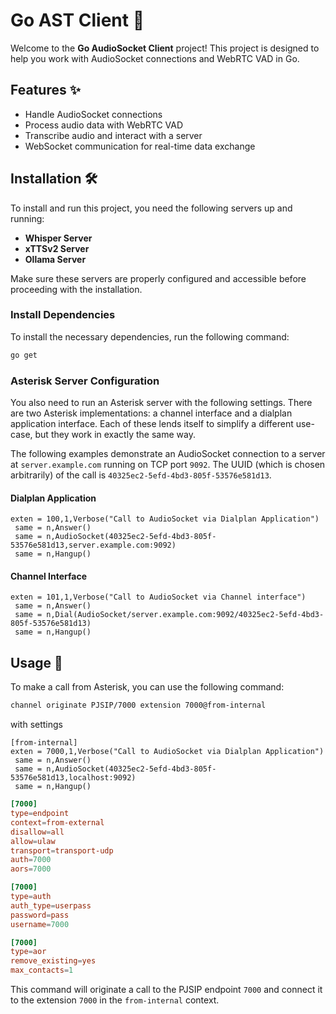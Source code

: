 # Go AST Client 📜
Welcome to the **Go AudioSocket Client** project! This project is designed to help you work with AudioSocket connections and WebRTC VAD in Go.

## Features ✨

- Handle AudioSocket connections
- Process audio data with WebRTC VAD
- Transcribe audio and interact with a server
- WebSocket communication for real-time data exchange

## Installation 🛠️

To install and run this project, you need the following servers up and running:

- **Whisper Server**
- **xTTSv2 Server**
- **Ollama Server**

Make sure these servers are properly configured and accessible before proceeding with the installation.

### Install Dependencies

To install the necessary dependencies, run the following command:

```sh
go get
```

### Asterisk Server Configuration

You also need to run an Asterisk server with the following settings. There are two Asterisk implementations: a channel interface and a dialplan application interface. Each of these lends itself to simplify a different use-case, but they work in exactly the same way.

The following examples demonstrate an AudioSocket connection to a server at `server.example.com` running on TCP port `9092`. The UUID (which is chosen arbitrarily) of the call is `40325ec2-5efd-4bd3-805f-53576e581d13`.

#### Dialplan Application

```asterisk
exten = 100,1,Verbose("Call to AudioSocket via Dialplan Application")
 same = n,Answer()
 same = n,AudioSocket(40325ec2-5efd-4bd3-805f-53576e581d13,server.example.com:9092)
 same = n,Hangup()
```

#### Channel Interface

```asterisk
exten = 101,1,Verbose("Call to AudioSocket via Channel interface")
 same = n,Answer()
 same = n,Dial(AudioSocket/server.example.com:9092/40325ec2-5efd-4bd3-805f-53576e581d13)
 same = n,Hangup()
```

## Usage 🚀

To make a call from Asterisk, you can use the following command:

```sh
channel originate PJSIP/7000 extension 7000@from-internal
```
with settings
```asterisk
[from-internal]
exten = 7000,1,Verbose("Call to AudioSocket via Dialplan Application")
 same = n,Answer()
 same = n,AudioSocket(40325ec2-5efd-4bd3-805f-53576e581d13,localhost:9092)
 same = n,Hangup()
```
```toml
[7000]
type=endpoint
context=from-external
disallow=all
allow=ulaw
transport=transport-udp
auth=7000
aors=7000

[7000]
type=auth
auth_type=userpass
password=pass
username=7000

[7000]
type=aor
remove_existing=yes
max_contacts=1
```
This command will originate a call to the PJSIP endpoint `7000` and connect it to the extension `7000` in the `from-internal` context.

